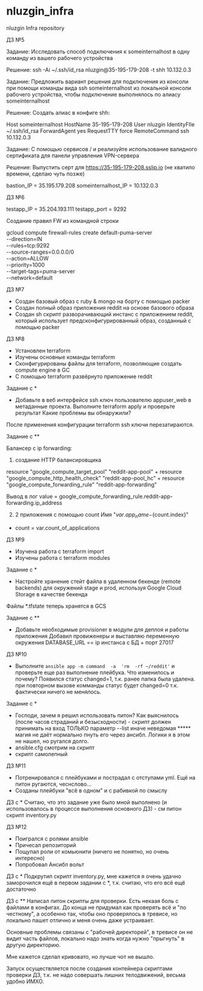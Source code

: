 # nluzgin_infra
nluzgin Infra repository


ДЗ №5

Задание:
Исследовать способ подключения к someinternalhost в одну команду из вашего рабочего устройства

Решение:
ssh -Ai ~/.ssh/id_rsa nluzgin@35-195-179-208 -t shh 10.132.0.3


Задание:
Предложить вариант решения для подключения из консоли при помощи команды вида ssh someinternalhost из локальной консоли рабочего устройства, чтобы подключение выполнялось по алиасу someinternalhost 

Решение:
Создать алиас в конфиге shh:

Host someinternalhost
	HostName 35-195-179-208
    User nluzgin
    IdentityFIle ~/.ssh/id_rsa
	ForwardAgent yes
	RequestTTY force
	RemoteCommand ssh 10.132.0.3


Задание:
С помощью сервисов / и реализуйте использование валидного сертификата для панели управления VPN-сервера

Решение:
Выпустить серт для https://35-195-179-208.sslip.io (не хватило времени, сделаю чуть позже)


bastion_IP = 35.195.179.208
someinternalhost_IP = 10.132.0.3


ДЗ №6


testapp_IP = 35.204.193.111
testapp_port = 9292

Создание правил FW из командной строки

gcloud compute firewall-rules create default-puma-server \
	--direction=IN \
	--rules=tcp:9292 \
	--source-ranges=0.0.0.0/0 \
	--action=ALLOW \
	--priority=1000 \
	--target-tags=puma-server \
	--network=default

ДЗ №7
- Создан базовый образ с ruby & mongo на борту с помощью packer
- Создан полный образ приложения reddit на основе базового образа
- Создан sh скрипт разворачивающий инстанс с приложением reddit, который использует предсконфигурированный образ, созданный с помощью packer

ДЗ №8
- Установлен terraform
- Изучены основные команды terraform
- Сконфигурированы файлы для terraform, позволяющие создать compute engine в GC
- С помощью terraform развёрнуто приложение reddit

Задание с *

- Добавьте в веб интерфейсе ssh ключ пользователю appuser_web в метаданные проекта. Выполните terraform apply и проверьте результат Какие проблемы вы обнаружили? 

После применения конфигурации terraform ssh ключи перезатираются.


Задание с **

Балансер с ip forwarding:

1) создание HTTP балансировщика

resource "google_compute_target_pool" "reddit-app-pool" 
+
resource "google_compute_http_health_check" "reddit-app-pool_hc"
+
resource "google_compute_forwarding_rule" "reddit-app-forwarding"

Вывод в лог value = google_compute_forwarding_rule.reddit-app-forwarding.ip_address

2) 2 приложения с помощью count
Имя "${var.app_name}-${count.index}"
+ count = var.count_of_applications


ДЗ №9
- Изучена работа с terraform import
- Изучены работа с terraform modules

Задание с *

- Настройте хранение стейт файла в удаленном бекенде (remote backends) для окружений stage и prod, используя Google Cloud Storage в качестве бекенда

Файлы *.tfstate теперь хранятся в GCS


Задание с **
- Добавьте необходимые provisioner в модули для деплоя и работы приложения
Добавил провиженеры и выставляю переменную окружения DATABASE_URL == ip инстанса с БД + порт 27017

ДЗ №10

- Выполните  `ansible app -m command  -a  'rm  -rf ~/reddit'` и проверьте еще раз выполнение плейбука.  Что изменилось и почему?
Появился статус changed=1, т.к. ранее папка была удалена. при повторном вызове комманды статус будет changed=0 т.к. фактически ничего не менялось.

Задание с *
- Господи, зачем я решил использовать питон?
Как выяснилось (после часов страданий и безысходности) - скрипт должен принимать на вход ТОЛЬКО параметр --list иначе неведомая ***** магия не даёт нормально пнуть его через ансибл.
Логики я в этом не нашел, но ругался долго.
- ansible.cfg смотрим на скрипт
- скрипт самолепный

ДЗ №11
- Потренировался с плейбуками и пострадал с отступами yml. Ещё на питон ругаются, чеснслово...
- Созданы плейбуки "всё в одном" и с рабивкой по смыслу

ДЗ с *
Считаю, что это задание уже было мной выполнено (и использовалось в процессе выполнения основного ДЗ) - см питон скрипт inventory.py


ДЗ №12
- Поигрался с ролями ansible
- Причесал репозиторий
- Пощупал роли от комьюнити (ничего не понятно, но очень интересно)
- Попробовал Ансибл вольт

ДЗ с *
Подкрутил скрипт inventory.py, мне кажется я очень удачно заморочился ещё в первом задании с *, т.к. считаю, что его всё ещё достаточно

ДЗ с **
Написал питон скрипты для проверки. Есть некаая боль с файлами в конфигах. До конца не придумал как проверять всё и "по честному", а особенно так, чтобы оно проверялось в тревисе, но локально пашет отлично и меня очень даже устраивает.

Основные проблемы связаны с "рабочей директорей", в тревисе он не видит часть файлов, локально надо знать когда нужно "прыгнуть" в другую директорию.

Мне кажется сделал кривовато, но лучше чот не вышло.

Запуск осуществляется после создания контейнера скриптами проверки ДЗ, т.к. не надо совершать лишних телодвижений, весьма удобно ИМХО.
